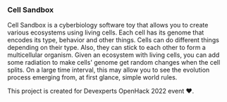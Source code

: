 ### Cell Sandbox

Cell Sandbox is a cyberbiology software toy that allows you to create various ecosystems using living cells.
Each cell has its genome that encodes its type, behavior and other things.
Cells can do different things depending on their type.
Also, they can stick to each other to form a multicellular organism.
Given an ecosystem with living cells, you can add some radiation to make cells' genome get random changes when the cell splits. On a large time interval, this may allow you to see the evolution process emerging from, at first glance, simple world rules.

This project is created for Devexperts OpenHack 2022 event ❤️.
